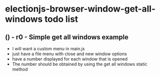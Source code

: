 # electionjs-browser-window-get-all-windows todo list

## () - r0 - Simple get all windows example
* I will want a custom menu in main.js
* just have a file menu with close and new window options
* have a number displayed for each window that is opened
* The number should be obtained by using the get all windows static method
